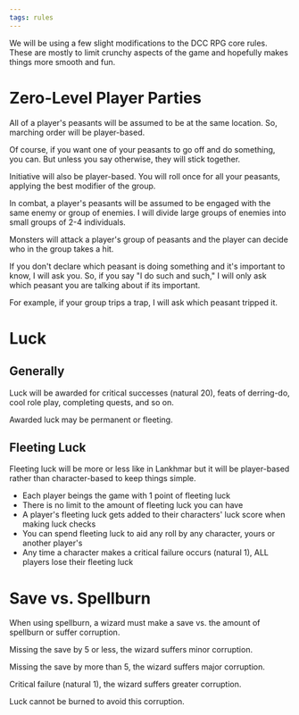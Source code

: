 ```yaml
---
tags: rules
---
```

We will be using a few slight modifications to the DCC RPG core rules. These are mostly to limit crunchy aspects of the game and hopefully makes things more smooth and fun.
<h1>Zero-Level Player Parties</h1>
<p>All of a player's peasants will be assumed to be at the same location. So, marching order will be player-based.</p>
<p>Of course, if you want one of your peasants to go off and do something, you can. But unless you say otherwise, they will stick together.</p>
<p>Initiative will also be player-based. You will roll once for all your peasants, applying the best modifier of the group.</p>
<p>In combat, a player's peasants will be assumed to be engaged with the same enemy or group of enemies. I will divide large groups of enemies into small groups of 2-4 individuals.</p>
<p>Monsters will attack a player's group of peasants and the player can decide who in the group takes a hit.</p>
<p>If you don't declare which peasant is doing something and it's important to know, I will ask you. So, if you say "I do such and such," I will only ask which peasant you are talking about if its important.</p>
<p>For example, if your group trips a trap, I will ask which peasant tripped it.</p>
<h1>Luck</h1>
<h2>Generally</h2>
<p>Luck will be awarded for critical successes (natural 20), feats of derring-do, cool role play, completing quests, and so on.</p>
<p>Awarded luck may be permanent or fleeting.</p>
<h2>Fleeting Luck</h2>
<p>Fleeting luck will be more or less like in Lankhmar but it will be player-based rather than character-based to keep things simple.</p>
<ul>
<li>Each player beings the game with 1 point of fleeting luck</li>
<li>There is no limit to the amount of fleeting luck you can have</li>
<li>A player's fleeting luck gets added to their characters' luck score when making luck checks</li>
<li>You can spend fleeting luck to aid any roll by any character, yours or another player's</li>
<li>Any time a character makes a critical failure occurs (natural 1), ALL players lose their fleeting luck</li>
</ul>
<h1>Save vs. Spellburn</h1>
<p>When using spellburn, a wizard must make a save vs. the amount of spellburn or suffer corruption.</p>
<p>Missing the save by 5 or less, the wizard suffers minor corruption.</p>
<p>Missing the save by more than 5, the wizard suffers major corruption.</p>
<p>Critical failure (natural 1), the wizard suffers greater corruption.</p>
<p>Luck cannot be burned to avoid this corruption.</p>


